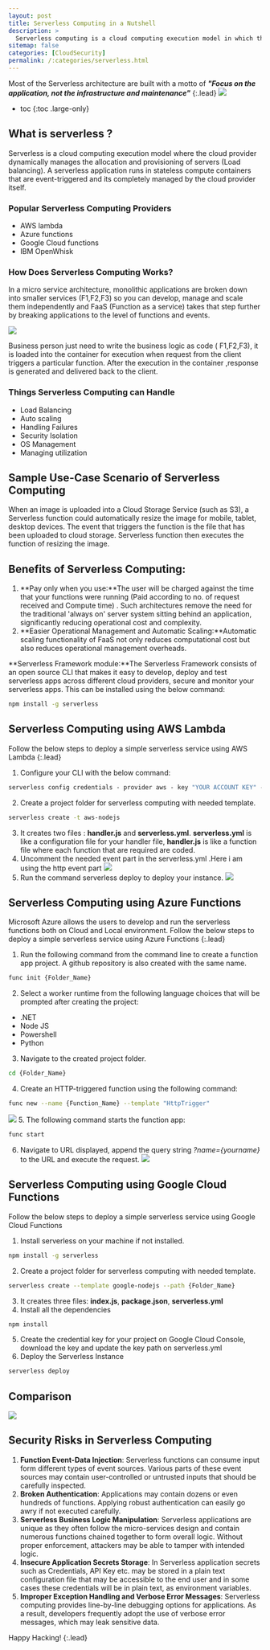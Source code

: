```yaml
---
layout: post
title: Serverless Computing in a Nutshell
description: >
  Serverless computing is a cloud computing execution model in which the cloud provider runs and manages the server. Read this blog for depeer insights, comparison of top cloud providers and security risks in serverless computing 
sitemap: false
categories: [CloudSecurity]
permalink: /:categories/serverless.html
---
```



Most of the Serverless architecture are built with a motto of ***"Focus on the application, not the infrastructure and maintenance"***
{:.lead}
![](https://r3dw0lfsec.in//assets/img/blog/cloudsecurity/serverlesscomputing/1.jpeg)

* toc
{:toc .large-only}

## What is serverless ?
Serverless is a cloud computing execution model where the cloud provider dynamically manages the allocation and provisioning of servers (Load balancing). A serverless application runs in stateless compute containers that are event-triggered and its completely managed by the cloud provider itself.

### Popular Serverless Computing Providers
* AWS lambda
* Azure functions
* Google Cloud functions
* IBM OpenWhisk

### How Does Serverless Computing Works?
In a micro service architecture, monolithic applications are broken down into smaller services (F1,F2,F3) so you can develop, manage and scale them independently and FaaS (Function as a service) takes that step further by breaking applications to the level of functions and events.

![](https://r3dw0lfsec.in//assets/img/blog/cloudsecurity/serverlesscomputing/2.png)

Business person just need to write the business logic as code ( F1,F2,F3), it is loaded into the container for execution when request from the client triggers a particular function. After the execution in the container ,response is generated and delivered back to the client.

### Things Serverless Computing can Handle
* Load Balancing
* Auto scaling
* Handling Failures
* Security Isolation
* OS Management
* Managing utilization

## Sample Use-Case Scenario of Serverless Computing
When an image is uploaded into a Cloud Storage Service (such as S3), a Serverless function could automatically resize the image for mobile, tablet, desktop devices. The event that triggers the function is the file that has been uploaded to cloud storage. Serverless function then executes the function of resizing the image.

## Benefits of Serverless Computing:

1. **Pay only when you use:**The user will be charged against the time that your functions were running (Paid according to no. of request received and Compute time) . Such architectures remove the need for the traditional 'always on' server system sitting behind an application, significantly reducing operational cost and complexity.
2. **Easier Operational Management and Automatic Scaling:**Automatic scaling functionality of FaaS not only reduces computational cost but also reduces operational management overheads.

**Serverless Framework module:**The Serverless Framework consists of an open source CLI that makes it easy to develop, deploy and test serverless apps across different cloud providers, secure and monitor your serverless apps. This can be installed using the below command:
```bash
npm install -g serverless
```

## Serverless Computing using AWS Lambda
Follow the below steps to deploy a simple serverless service using AWS Lambda
{:.lead}
1. Configure your CLI with the below command:
```bash
serverless config credentials - provider aws - key "YOUR ACCOUNT KEY" - secret " YOUR SECRET KEY"
```
2. Create a project folder for serverless computing with needed template.
```bash
serverless create -t aws-nodejs
```
3. It creates two files : **handler.js** and **serverless.yml**. **serverless.yml** is like a configuration file for your handler file, **handler.js** is like a function file where each function that are required are coded.
4. Uncomment the needed event part in the serverless.yml .Here i am using the http event part
![](https://r3dw0lfsec.in//assets/img/blog/cloudsecurity/serverlesscomputing/3.png)
5. Run the command serverless deploy to deploy your instance.
![](https://r3dw0lfsec.in//assets/img/blog/cloudsecurity/serverlesscomputing/4.png)

## Serverless Computing using Azure Functions
Microsoft Azure allows the users to develop and run the serverless functions both on Cloud and Local environment. 
Follow the below steps to deploy a simple serverless service using Azure Functions 
{:.lead}
1. Run the following command from the command line to create a function app project. A github repository is also created with the same name.
```bash
func init {Folder_Name}
```
2. Select a worker runtime from the following language choices that will be prompted after creating the project:
* .NET
* Node JS
* Powershell
* Python
3. Navigate to the created project folder.
```bash
cd {Folder_Name}
```
4. Create an HTTP-triggered function using the following command:
```bash
func new --name {Function_Name} --template "HttpTrigger"
```
![](https://r3dw0lfsec.in//assets/img/blog/cloudsecurity/serverlesscomputing/5.png)
5. The following command starts the function app:
```bash
func start
```
6. Navigate to URL displayed, append the query string *?name={yourname}* to the URL and execute the request.
![](https://r3dw0lfsec.in//assets/img/blog/cloudsecurity/serverlesscomputing/6.png)

## Serverless Computing using Google Cloud Functions
Follow the below steps to deploy a simple serverless service using Google Cloud Functions
1. Install serverless on your machine if not installed.
```bash
npm install -g serverless
```
2. Create a project folder for serverless computing with needed template.
```bash
serverless create --template google-nodejs --path {Folder_Name}
```
3. It creates three files: **index.js**, **package.json**, **serverless.yml**
4. Install all the dependencies
```bash
npm install
```
5. Create the credential key for your project on Google Cloud Console, download the key and update the key path on serverless.yml
6. Deploy the Serverless Instance
```bash
serverless deploy
```

## Comparison
![](https://r3dw0lfsec.in/assets/img/blog/cloudsecurity/serverlesscomputing/7.png)

## Security Risks in Serverless Computing
1. **Function Event-Data Injection**: Serverless functions can consume input form different types of event sources. Various parts of these event sources may contain user-controlled or untrusted inputs that should be carefully inspected.
2. **Broken Authentication**: Applications may contain dozens or even hundreds of functions. Applying robust authentication can easily go awry if not executed carefully.
3. **Serverless Business Logic Manipulation**: Serverless applications are unique as they often follow the micro-services design and contain numerous functions chained together to form overall logic. Without proper enforcement, attackers may be able to tamper with intended logic.
4. **Insecure Application  Secrets Storage**: In Serverless application secrets such as Credentials, API Key etc. may be stored in a plain text configuration file that may be accessible to the end user and in some cases these credentials will be in plain text, as environment variables.
5. **Improper Exception Handling and Verbose Error Messages**: Serverless computing provides line-by-line debugging options for applications. As a result, developers frequently adopt the use of verbose error messages, which may leak sensitive data.

Happy Hacking!
{:.lead}